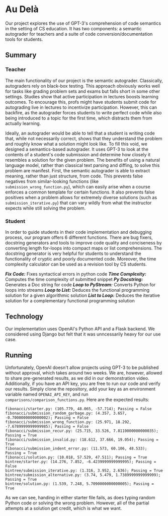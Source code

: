 # Au Delà

Our project explores the use of GPT-3's comprehension of code semantics in the setting of CS education. It has two components: a semantic autograder for teachers and a suite of code conversion/documentation tools for students.

## Summary

### Teacher

The main functionality of our project is the semantic autograder. Classically, autograders rely on black-box testing. This approach obviously works well for tasks like grading problem sets and exams but falls short in some other settings. Studies show that active participation in lectures boosts learning outcomes. To encourage this, profs might have students submit code for autograding live in lectures to incentivize participation. However, this can backfire, as the autograder forces students to write perfect code while also being introduced to a topic for the first time, which distracts them from actually learning.

Ideally, an autograder would be able to tell that a student is writing code that, while not necessarily correct, shows that they understand the problem and roughly know what a solution might look like. To fill this void, we designed a semantics-based autograder. It uses GPT-3 to look at the contents of a student's code submission and determine how closely it resembles a solution for the given problem. The benefits of using a natural language model, rather than classical text parsing and diffing, to solve this problem are manifest. First, the semantic autograder is able to extract meaning, rather than just structure, from code. This prevents false negatives from similar-looking functions (like `submission_wrong_function.py`), which can easily arise when a course enforces a common template for certain functions. It also prevents false positives when a problem allows for extremely diverse solutions (such as `submission_iterative.py`) that can vary wildly from what the instructor expects while still solving the problem.

### Student

In order to guide students in their code implementation and debugging process, our program offers 6 different functions. There are bug fixers, docstring generators and tools to improve code quality and conciseness by converting length for-loops into compact maps or list comprehensions. The docstring generator is very helpful for students to understand the functionality of cryptic and poorly documented code. Moreover, the time complexity calculator can be used as a revision tool by CS students.


***Fix Code:*** Fixes syntactical errors in python code
***Time Complexity:*** Computes the time complexity of submitted snippet
***Py Docstring:*** Generates a Doc string for code
***Loop to PyStream:*** Converts Python for loops into streams
***Loop to List:*** Deduces the functional programming solution for a given algorithmic solution
***List to Loop:*** Deduces the iterative solution for a complementary functional programming solution


## Technology

Our implementation uses OpenAI's Python API and a Flask backend. We considered using Django but felt that it was unncessarily heavy for our use case.

## Running

Unfortunately, OpenAI doesn't allow projects using GPT-3 to be published without approval, which takes around two weeks. We are, however, allowed to share pre-generated results, as we did in our demonstration video. Additionally, if you have an API key, you are free to run our code and verify our results. Simply clone the repository, add your key as an environment variable named `OPENAI_API_KEY`, and run `comparisons/comparison_functions.py`. Here are the expected results:
```
fibonacci/starter.py: (105.779, 48.065, -57.714); Passing = False
fibonacci/submission_random_garbage.py: (4.357, 3.657, -0.7000000000000002); Passing = False
fibonacci/submission_wrong_function.py: (25.971, 18.292, -7.6789999999999985); Passing = False
fibonacci/submission_recur.py: (25.715, 33.526, 7.8110000000000035); Passing = True
fibonacci/submission_invalid.py: (18.612, 37.666, 19.054); Passing = True
fibonacci/submission_indent_error.py: (11.573, 60.106, 48.533); Passing = True
fibonacci/solution.py: (10.018, 57.529, 47.511); Passing = True
bintree/starter.py: (14.276, 7.852, -6.4239999999999995); Passing = False
bintree/submission_iterative.py: (1.316, 3.952, 2.636); Passing = True
bintree/submission_alternative.py: (3.74, 5.479, 1.7389999999999999); Passing = True
bintree/solution.py: (1.539, 7.248, 5.7090000000000005); Passing = True
```
As we can see, handing in either starter file fails, as does typing random Python code or solving the wrong problem. However, all of the partial attempts at a solution get credit, which is what we want.
